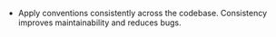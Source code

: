 - Apply conventions consistently across the codebase. Consistency improves maintainability and reduces bugs.
